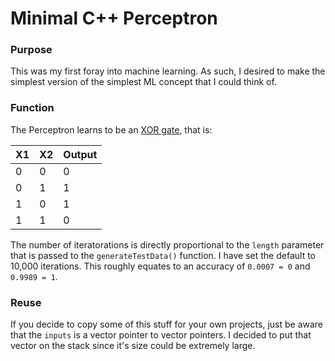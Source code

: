 # Minimal C++ Perceptron

### Purpose
This was my first foray into machine learning. As such, I desired to make the simplest version of the simplest ML concept that I could think of.

### Function
The Perceptron learns to be an [XOR gate](https://en.wikipedia.org/wiki/XOR_gate), that is:

| X1 | X2 | Output |
|---|---|---|
| 0 | 0 | 0 |
| 0 | 1 | 1 |
| 1 | 0 | 1 |
| 1 | 1 | 0 |

The number of iteratorations is directly proportional to the `length` parameter that is passed to the `generateTestData()` function. 
I have set the default to 10,000 iterations. This roughly equates to an accuracy of `0.0007 = 0` and `0.9989 = 1`.

### Reuse
If you decide to copy some of this stuff for your own projects, just be aware that the `inputs` is a vector pointer to vector pointers. I decided to put that vector on the stack since it's size could be extremely large.